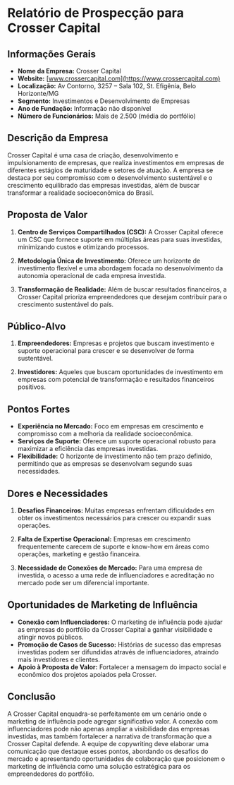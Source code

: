 # Relatório de Prospecção para Crosser Capital

## Informações Gerais

- **Nome da Empresa:** Crosser Capital
- **Website:** [www.crossercapital.com](https://www.crossercapital.com)
- **Localização:** Av Contorno, 3257 – Sala 102, St. Efigênia, Belo Horizonte/MG
- **Segmento:** Investimentos e Desenvolvimento de Empresas
- **Ano de Fundação:** Informação não disponível
- **Número de Funcionários:** Mais de 2.500 (média do portfólio)

## Descrição da Empresa

Crosser Capital é uma casa de criação, desenvolvimento e impulsionamento de empresas, que realiza investimentos em empresas de diferentes estágios de maturidade e setores de atuação. A empresa se destaca por seu compromisso com o desenvolvimento sustentável e o crescimento equilibrado das empresas investidas, além de buscar transformar a realidade socioeconômica do Brasil.

## Proposta de Valor

1. **Centro de Serviços Compartilhados (CSC):** A Crosser Capital oferece um CSC que fornece suporte em múltiplas áreas para suas investidas, minimizando custos e otimizando processos.

2. **Metodologia Única de Investimento:** Oferece um horizonte de investimento flexível e uma abordagem focada no desenvolvimento da autonomia operacional de cada empresa investida.

3. **Transformação de Realidade:** Além de buscar resultados financeiros, a Crosser Capital prioriza empreendedores que desejam contribuir para o crescimento sustentável do país.

## Público-Alvo

1. **Empreendedores:** Empresas e projetos que buscam investimento e suporte operacional para crescer e se desenvolver de forma sustentável.
   
2. **Investidores:** Aqueles que buscam oportunidades de investimento em empresas com potencial de transformação e resultados financeiros positivos.

## Pontos Fortes

- **Experiência no Mercado:** Foco em empresas em crescimento e compromisso com a melhoria da realidade socioeconômica.
- **Serviços de Suporte:** Oferece um suporte operacional robusto para maximizar a eficiência das empresas investidas.
- **Flexibilidade:** O horizonte de investimento não tem prazo definido, permitindo que as empresas se desenvolvam segundo suas necessidades.

## Dores e Necessidades

1. **Desafios Financeiros:** Muitas empresas enfrentam dificuldades em obter os investimentos necessários para crescer ou expandir suas operações.
   
2. **Falta de Expertise Operacional:** Empresas em crescimento frequentemente carecem de suporte e know-how em áreas como operações, marketing e gestão financeira.
   
3. **Necessidade de Conexões de Mercado:** Para uma empresa de investida, o acesso a uma rede de influenciadores e acreditação no mercado pode ser um diferencial importante.

## Oportunidades de Marketing de Influência

- **Conexão com Influenciadores:** O marketing de influência pode ajudar as empresas do portfólio da Crosser Capital a ganhar visibilidade e atingir novos públicos.
- **Promoção de Casos de Sucesso:** Histórias de sucesso das empresas investidas podem ser difundidas através de influenciadores, atraindo mais investidores e clientes.
- **Apoio à Proposta de Valor:** Fortalecer a mensagem do impacto social e econômico dos projetos apoiados pela Crosser.

## Conclusão

A Crosser Capital enquadra-se perfeitamente em um cenário onde o marketing de influência pode agregar significativo valor. A conexão com influenciadores pode não apenas ampliar a visibilidade das empresas investidas, mas também fortalecer a narrativa de transformação que a Crosser Capital defende. A equipe de copywriting deve elaborar uma comunicação que destaque esses pontos, abordando os desafios do mercado e apresentando oportunidades de colaboração que posicionem o marketing de influência como uma solução estratégica para os empreendedores do portfólio.